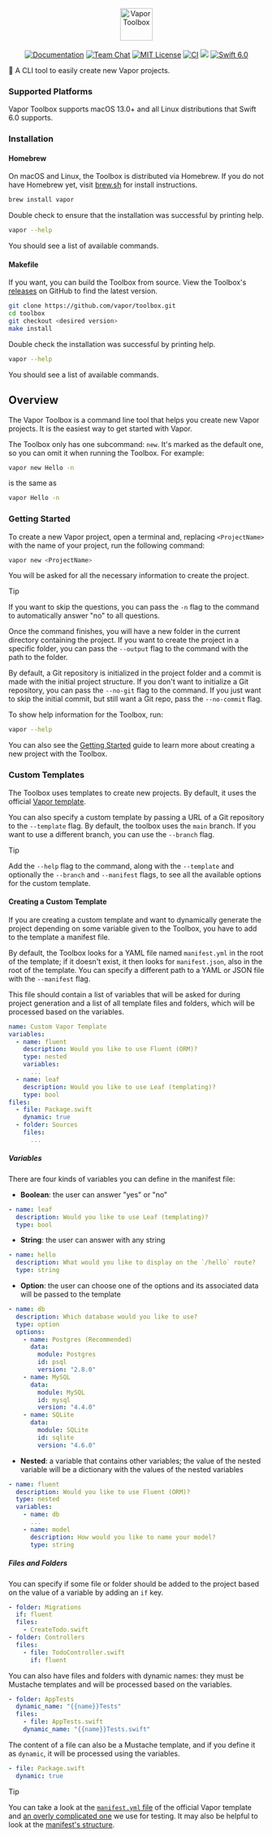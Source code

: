 <p align="center">
    <img 
        src="https://user-images.githubusercontent.com/1342803/87364900-cf9e6880-c542-11ea-9cdf-9621a11925e1.png" 
        height="64" 
        alt="Vapor Toolbox"
    >
    <br>
    <br>
    <a href="https://docs.vapor.codes/4.0/"><img src="https://design.vapor.codes/images/readthedocs.svg" alt="Documentation"></a>
    <a href="https://discord.gg/vapor"><img src="https://design.vapor.codes/images/discordchat.svg" alt="Team Chat"></a>
    <a href="LICENSE.txt"><img src="https://design.vapor.codes/images/mitlicense.svg" alt="MIT License"></a>
    <a href="https://github.com/vapor/toolbox/actions/workflows/test.yml"><img src="https://img.shields.io/github/actions/workflow/status/vapor/toolbox/test.yml?event=push&style=plastic&logo=github&label=tests&logoColor=%23ccc" alt="CI"></a>
    <a href="https://codecov.io/github/vapor/toolbox"><img src="https://img.shields.io/codecov/c/github/vapor/toolbox?style=plastic&logo=codecov&label=codecov"></a>
    <a href="https://swift.org"><img src="https://design.vapor.codes/images/swift60up.svg" alt="Swift 6.0"></a>
</p>

🧰 A CLI tool to easily create new Vapor projects.

### Supported Platforms

Vapor Toolbox supports macOS 13.0+ and all Linux distributions that Swift 6.0 supports.

### Installation

#### Homebrew

On macOS and Linux, the Toolbox is distributed via Homebrew. If you do not have Homebrew yet, visit [brew.sh](https://brew.sh/) for install instructions.

```sh
brew install vapor
```

Double check to ensure that the installation was successful by printing help.

```sh
vapor --help
```

You should see a list of available commands.

#### Makefile

If you want, you can build the Toolbox from source. View the Toolbox's [releases](https://github.com/vapor/toolbox/releases) on GitHub to find the latest version.

```sh
git clone https://github.com/vapor/toolbox.git
cd toolbox
git checkout <desired version>
make install
```

Double check the installation was successful by printing help.

```sh
vapor --help
```

You should see a list of available commands.

## Overview

The Vapor Toolbox is a command line tool that helps you create new Vapor projects.
It is the easiest way to get started with Vapor.

The Toolbox only has one subcommand: `new`.
It's marked as the default one, so you can omit it when running the Toolbox.
For example:

```sh
vapor new Hello -n
```

is the same as

```sh
vapor Hello -n
```

### Getting Started

To create a new Vapor project, open a terminal and, replacing `<ProjectName>` with the name of your project, run the following command:

```sh
vapor new <ProjectName>
```

You will be asked for all the necessary information to create the project.

> [!TIP]
> If you want to skip the questions, you can pass the `-n` flag to the command to automatically answer "no" to all questions.

Once the command finishes, you will have a new folder in the current directory containing the project. If you want to create the project in a specific folder, you can pass the `--output` flag to the command with the path to the folder.

By default, a Git repository is initialized in the project folder and a commit is made with the initial project structure.
If you don't want to initialize a Git repository, you can pass the `--no-git` flag to the command.
If you just want to skip the initial commit, but still want a Git repo, pass the `--no-commit` flag.

To show help information for the Toolbox, run:

```sh
vapor --help
```

You can also see the [Getting Started](https://docs.vapor.codes/getting-started/hello-world/#new-project) guide to learn more about creating a new project with the Toolbox.

### Custom Templates

The Toolbox uses templates to create new projects.
By default, it uses the official [Vapor template](https://github.com/vapor/template).

You can also specify a custom template by passing a URL of a Git repository to the `--template` flag.
By default, the toolbox uses the `main` branch. If you want to use a different branch, you can use the `--branch` flag.

> [!TIP]
> Add the `--help` flag to the command, along with the `--template` and optionally the `--branch` and `--manifest` flags, to see all the available options for the custom template.

#### Creating a Custom Template

If you are creating a custom template and want to dynamically generate the project depending on some variable given to the Toolbox, you have to add to the template a manifest file.

By default, the Toolbox looks for a YAML file named `manifest.yml` in the root of the template; if it doesn't exist, it then looks for `manifest.json`, also in the root of the template.
You can specify a different path to a YAML or JSON file with the `--manifest` flag.

This file should contain a list of variables that will be asked for during project generation and a list of all template files and folders, which will be processed based on the variables.

```yaml
name: Custom Vapor Template
variables:
  - name: fluent
    description: Would you like to use Fluent (ORM)?
    type: nested
    variables:
      ...
  - name: leaf
    description: Would you like to use Leaf (templating)?
    type: bool
files:
  - file: Package.swift
    dynamic: true
  - folder: Sources
    files:
      ...
```

##### Variables

There are four kinds of variables you can define in the manifest file:

- **Boolean**: the user can answer "yes" or "no"
```yaml
- name: leaf
  description: Would you like to use Leaf (templating)?
  type: bool
```

- **String**: the user can answer with any string
```yaml
- name: hello
  description: What would you like to display on the `/hello` route?
  type: string
```

- **Option**: the user can choose one of the options and its associated data will be passed to the template
```yaml
- name: db
  description: Which database would you like to use?
  type: option
  options:
    - name: Postgres (Recommended)
      data:
        module: Postgres
        id: psql
        version: "2.8.0"
    - name: MySQL
      data:
        module: MySQL
        id: mysql
        version: "4.4.0"
    - name: SQLite
      data:
        module: SQLite
        id: sqlite
        version: "4.6.0"
```

- **Nested**: a variable that contains other variables; the value of the nested variable will be a dictionary with the values of the nested variables
```yaml
- name: fluent
  description: Would you like to use Fluent (ORM)?
  type: nested
  variables:
    - name: db
      ...
    - name: model
      description: How would you like to name your model?
      type: string
```

##### Files and Folders

You can specify if some file or folder should be added to the project based on the value of a variable by adding an `if` key.

```yaml
- folder: Migrations
  if: fluent
  files:
    - CreateTodo.swift
- folder: Controllers
  files:
    - file: TodoController.swift
      if: fluent
```

You can also have files and folders with dynamic names: they must be Mustache templates and will be processed based on the variables.

```yaml
- folder: AppTests
  dynamic_name: "{{name}}Tests"
  files:
    - file: AppTests.swift
    dynamic_name: "{{name}}Tests.swift"
```

The content of a file can also be a Mustache template, and if you define it as `dynamic`, it will be processed using the variables.

```yaml
- file: Package.swift
  dynamic: true
```

> [!TIP]
> You can take a look at the [`manifest.yml` file](https://github.com/vapor/template/blob/main/manifest.yml) of the official Vapor template and [an overly complicated one](Tests/VaporToolboxTests/manifest.yml) we use for testing.
It may also be helpful to look at the [manifest's structure](Sources/VaporToolbox/TemplateManifest.swift).
